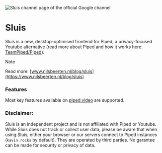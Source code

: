 ![Sluis channel page of the official Google channel](./thumb.webp)

# Sluis

Sluis is a new, desktop-optimised frontend for Piped, a privacy-focused Youtube alternative (read more about Piped and how it works here: [TeamPiped/Piped](https://github.com/TeamPiped/Piped)).

> [!NOTE]
> Read more: [www.nilsbeerten.nl/blog/sluis](https://www.nilsbeerten.nl/blog/sluis)

### Features

Most key features available on [piped.video](https://piped.video/) are supported.

### Disclaimer:

Sluis is an independent project and is not affiliated with Piped or Youtube. While Sluis does not track or collect user data, please be aware that when using Sluis, either your browser or our servers connect to Piped instances (`kavin.rocks` by default). They are operated by third parties. No garantee can be made for security or privacy of data.
